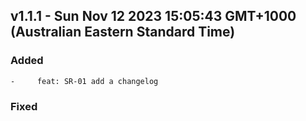## v1.1.1 - Sun Nov 12 2023 15:05:43 GMT+1000 (Australian Eastern Standard Time)

### Added
    -     feat: SR-01 add a changelog

### Fixed
    

